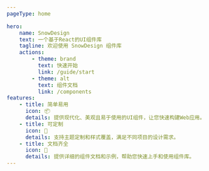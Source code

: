 ```yaml
---
pageType: home

hero:
    name: SnowDesign
    text: 一个基于React的UI组件库
    tagline: 欢迎使用 SnowDesign 组件库
    actions:
        - theme: brand
          text: 快速开始
          link: /guide/start
        - theme: alt
          text: 组件文档
          link: /components
features:
    - title: 简单易用
      icon: 📦
      details: 提供现代化、美观且易于使用的UI组件，让您快速构建Web应用。
    - title: 可定制
      icon: 📖
      details: 支持主题定制和样式覆盖，满足不同项目的设计需求。
    - title: 文档齐全
      icon: 🚀
      details: 提供详细的组件文档和示例，帮助您快速上手和使用组件库。
---
```

